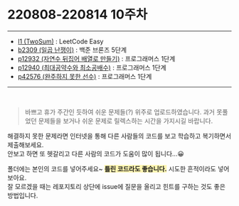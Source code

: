 # 220808-220814 10주차
---
* [l1 (TwoSum)](https://leetcode.com/problems/two-sum/submissions/) : LeetCode Easy
* [b2309 (일곱 난쟁이)](https://www.acmicpc.net/problem/2309) : 백준 브론즈 5단계
* [p12932 (자연수 뒤집어 배열로 만들기)](https://school.programmers.co.kr/learn/courses/30/lessons/12932) : 프로그래머스 1단계
* [p12940 (최대공약수와 최소공배수)](https://school.programmers.co.kr/learn/courses/30/lessons/12940) : 프로그래머스 1단계
* [p42576 (완주하지 못한 선수)](https://school.programmers.co.kr/learn/courses/30/lessons/42576) : 프로그래머스 1단계
---  
<br>

  > 바쁘고 휴가 주간인 듯하여 쉬운 문제들(?) 위주로 업로드하였습니다. 과거 못풀었던 문제들을 보거나 쉬운 문제로 릴렉스하는 시간을 가지시길 바랍니다.  
  
  해결하지 못한 문제라면 인터넷을 통해 다른 사람들의 코드를 보고 학습하고 복기하면서 제출해보세요.  
   안보고 하면 또 헷갈리고 다른 사람의 코드가 도움이 많이 됩니다...😀   
     
   폴더에는 본인의 코드를 넣어주세요~ <span style='background-color:#fff5b1'>__틀린 코드라도 좋습니다.__</span> 시도한 흔적이라도 넣어보아요.  
   잘 모르겠을 때는 레포지토리 상단에 issue에 질문을 올리고 힌트를 구하는 것도 좋은 방법입니다.

<br>
